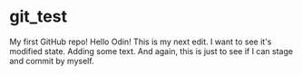 # git_test
My first GitHub repo!
Hello Odin!
This is my next edit. I want to see it's modified state.
Adding some text. And again, this is just to see if I can stage and commit by myself.